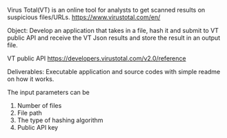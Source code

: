 Virus Total(VT) is an online tool for analysts to get scanned results on suspicious files/URLs. 
https://www.virustotal.com/en/

Object: Develop an application that takes in a file, hash it and submit to VT public API and receive the VT Json results and store the result in an output file.

VT public API
https://developers.virustotal.com/v2.0/reference

Deliverables: Executable application and source codes with simple readme on how it works. 

The input parameters can be
1. Number of files
2. File path
3. The type of hashing algorithm
4. Public API key
